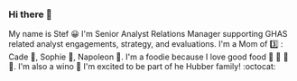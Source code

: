 ### Hi there 👋
My name is Stef :grinning:  I'm Senior Analyst Relations Manager supporting GHAS related analyst engagements, strategy, and evaluations. I'm a Mom of :three: : Cade :boy:, Sophie :girl:,  Napoleon :dog:. I'm a foodie because I love good food :pizza: :sushi: :ramen: :cake:. I'm also a wino :wine_glass:  I'm excited to be part of he Hubber family! :octocat:

<!--
**stefcox/StefCox** is a ✨ _special_ ✨ repository because its `README.md` (this file) appears on your GitHub profile.

Here are some ideas to get you started:

- 🔭 I’m currently working on ...
- 🌱 I’m currently learning ...
- 👯 I’m looking to collaborate on ...
- 🤔 I’m looking for help with ...
- 💬 Ask me about ...
- 📫 How to reach me: ...
- 😄 Pronouns: ...
- ⚡ Fun fact: ...
-->
